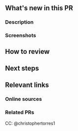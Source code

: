 ## What's new in this PR
### Description
[//]: # "Required - Describe what's new in this PR in a few lines. A description and bullet points for specifics will suffice."



### Screenshots
[//]: # "Required for frontend changes, otherwise optional but strongly recommended. Add screenshots of expected behavior - GIFs if you're feeling fancy! Use the provided image template. Drag the desired image into the PR, then copy the link into the placeholder."

[image placeholder]: <img src="place image link here!!!" width="240" height="540">



## How to review
[//]: # 'Required - Describe the order in which to review files and what to expect when testing locally. Is there anything specifically you want feedback on? Should this be reviewed commit by commit, or all at once? What are some user flows to test? What are some edge cases to look out for?'



## Next steps
[//]: # "Optional - What's NOT in this PR, doesn't work yet, and/or still needs to be done. Note any temporary fixes in this PR that should be cleaned up later."



## Relevant links
### Online sources
[//]: # 'Copy links to any tutorials or documentation that was useful to you when working on this PR'



### Related PRs
[//]: # "Add related PRs you're waiting on/ PRs that will conflict, etc; if this is a refactor, feel free to add PRs that previously modified this code"



CC: @christophertorres1
